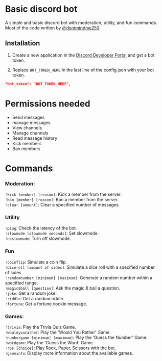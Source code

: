 # Basic discord bot
A simple and basic discord bot with moderation, utility, and fun commands. \
Most of the code written by [@dontmindme250](https://github.com/dontmindme250)

## Installation
1. Create a new application in the [Discord Developer Portal](https://discord.com/developers/applications) and get a bot token.

3. Replace `BOT_TOKEN_HERE` in the last line of the config.json with your bot token.

```json
"bot_token": "BOT_TOKEN_HERE",
```

# Permissions needed
- Send messages
- manage messages
- View channels
- Manage channels
- Read message history
- Kick members
- Ban members

# Commands
### Moderation:
`!kick [member] [reason]`: Kick a member from the server. \
`!ban [member] [reason]`: Ban a member from the server. \
`!clear [amount]`: Clear a specified number of messages.

### Utility
`!ping`: Check the latency of the bot. \
`!slowmode [slowmode seconds]`: Set slowmode. \
`!noslowmode`: Turn off slowmode.

### Fun
`!coinflip`: Simulate a coin flip. \
`!diceroll [amount of sides]`: Simulate a dice roll with a specified number of sides. \
`!randomnumber [minimum] [maximum]`: Generate a random number within a specified range. \
`!magic8ball [question]`: Ask the magic 8 ball a question. \
`!joke`: Get a random joke. \
`!riddle`: Get a random riddle. \
`!fortune`: Get a fortune cookie message.

### Games:
`!trivia`: Play the Trivia Quiz Game. \
`!wouldyourather`: Play the 'Would You Rather' Game. \
`!numbergame [minimum] [maximum]`: Play the 'Guess the Number' Game. \
`!wordgame`: Play the 'Guess the Word' Game. \
`!rps [choice]`: Play Rock, Paper, Scissors with the bot. \
`!gameinfo`: Display more information about the available games.